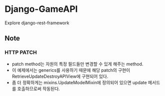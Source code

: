# Django-GameAPI
Explore django-rest-framework

## Note
### HTTP PATCH
* patch method는 자원의 특정 필드들만 변경할 수 있게 해주는 method.
* 이 예제에서는 generics를 사용하기 때문에 해당 patch의 구현이 RetrieveUpdateDestroyAPIView에 구현되어 있다.
* 좀 더 정확하게는 mixins.UpdateModelMixin에 정의되어 있으면 update 메서드를 호출하므로써 작동된다.
